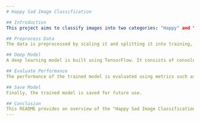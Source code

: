 ```yaml
---
# Happy Sad Image Classification

## Introduction
This project aims to classify images into two categories: "Happy" and "Sad". It utilizes a deep learning model implemented with TensorFlow to achieve this classification task.

## Preprocess Data
The data is preprocessed by scaling it and splitting it into training, validation, and test sets.

## Deep Model
A deep learning model is built using TensorFlow. It consists of convolutional layers followed by max-pooling layers, a flatten layer, and densely connected layers. The model is trained using the training data and evaluated using the validation data.

## Evaluate Performance
The performance of the trained model is evaluated using metrics such as precision, recall, and accuracy. Additionally, the model is tested with sample images to demonstrate its functionality.

## Save Model
Finally, the trained model is saved for future use.

## Conclusion
This README provides an overview of the "Happy Sad Image Classification" project, demonstrating the process of loading, preprocessing, building, training, evaluating, testing, and saving a deep learning model for image classification using TensorFlow.
---
```


